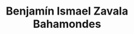 ---
title: "Benjamín Ismael Zavala Bahamondes"
url: /valparaiso/benjamin-ismael-zavala-bahamondes/
shop: Lebensmittel
---
